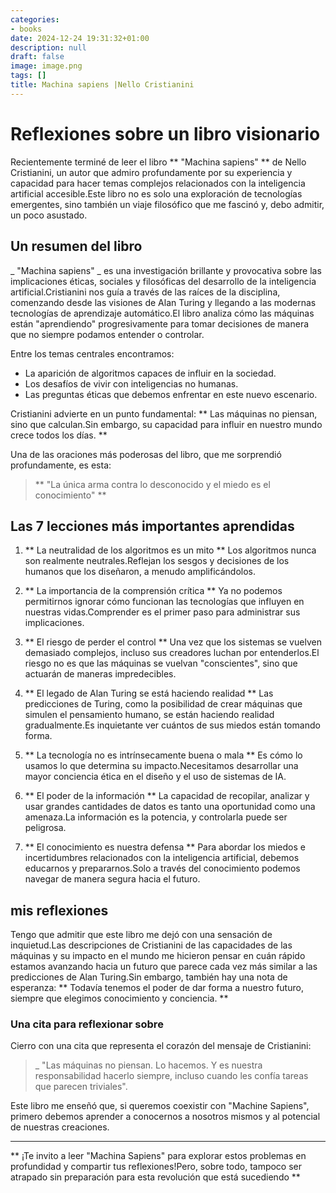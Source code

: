 ```yaml
---
categories:
- books
date: 2024-12-24 19:31:32+01:00
description: null
draft: false
image: image.png
tags: []
title: Machina sapiens |Nello Cristianini
---
```


<!-- hash: dd2fa40e021a -->
# Reflexiones sobre un libro visionario

Recientemente terminé de leer el libro ** "Machina sapiens" ** de Nello Cristianini, un autor que admiro profundamente por su experiencia y capacidad para hacer temas complejos relacionados con la inteligencia artificial accesible.Este libro no es solo una exploración de tecnologías emergentes, sino también un viaje filosófico que me fascinó y, debo admitir, un poco asustado.

## Un resumen del libro

_ "Machina sapiens" _ es una investigación brillante y provocativa sobre las implicaciones éticas, sociales y filosóficas del desarrollo de la inteligencia artificial.Cristianini nos guía a través de las raíces de la disciplina, comenzando desde las visiones de Alan Turing y llegando a las modernas tecnologías de aprendizaje automático.El libro analiza cómo las máquinas están "aprendiendo" progresivamente para tomar decisiones de manera que no siempre podamos entender o controlar.

Entre los temas centrales encontramos:
- La aparición de algoritmos capaces de influir en la sociedad.
- Los desafíos de vivir con inteligencias no humanas.
- Las preguntas éticas que debemos enfrentar en este nuevo escenario.

Cristianini advierte en un punto fundamental: ** Las máquinas no piensan, sino que calculan.Sin embargo, su capacidad para influir en nuestro mundo crece todos los días. **

Una de las oraciones más poderosas del libro, que me sorprendió profundamente, es esta:
> ** "La única arma contra lo desconocido y el miedo es el conocimiento" **

## Las 7 lecciones más importantes aprendidas

1. ** La neutralidad de los algoritmos es un mito **
Los algoritmos nunca son realmente neutrales.Reflejan los sesgos y decisiones de los humanos que los diseñaron, a menudo amplificándolos.

2. ** La importancia de la comprensión crítica **
Ya no podemos permitirnos ignorar cómo funcionan las tecnologías que influyen en nuestras vidas.Comprender es el primer paso para administrar sus implicaciones.

3. ** El riesgo de perder el control **
Una vez que los sistemas se vuelven demasiado complejos, incluso sus creadores luchan por entenderlos.El riesgo no es que las máquinas se vuelvan "conscientes", sino que actuarán de maneras impredecibles.

4. ** El legado de Alan Turing se está haciendo realidad **
Las predicciones de Turing, como la posibilidad de crear máquinas que simulen el pensamiento humano, se están haciendo realidad gradualmente.Es inquietante ver cuántos de sus miedos están tomando forma.

5. ** La tecnología no es intrínsecamente buena o mala **
Es cómo lo usamos lo que determina su impacto.Necesitamos desarrollar una mayor conciencia ética en el diseño y el uso de sistemas de IA.

6. ** El poder de la información **
La capacidad de recopilar, analizar y usar grandes cantidades de datos es tanto una oportunidad como una amenaza.La información es la potencia, y controlarla puede ser peligrosa.

7. ** El conocimiento es nuestra defensa **
Para abordar los miedos e incertidumbres relacionados con la inteligencia artificial, debemos educarnos y prepararnos.Solo a través del conocimiento podemos navegar de manera segura hacia el futuro.

## mis reflexiones

Tengo que admitir que este libro me dejó con una sensación de inquietud.Las descripciones de Cristianini de las capacidades de las máquinas y su impacto en el mundo me hicieron pensar en cuán rápido estamos avanzando hacia un futuro que parece cada vez más similar a las predicciones de Alan Turing.Sin embargo, también hay una nota de esperanza: ** Todavía tenemos el poder de dar forma a nuestro futuro, siempre que elegimos conocimiento y conciencia. **

### Una cita para reflexionar sobre

Cierro con una cita que representa el corazón del mensaje de Cristianini:
> _ "Las máquinas no piensan. Lo hacemos. Y es nuestra responsabilidad hacerlo siempre, incluso cuando les confía tareas que parecen triviales".

Este libro me enseñó que, si queremos coexistir con "Machine Sapiens", primero debemos aprender a conocernos a nosotros mismos y al potencial de nuestras creaciones.

---

** ¡Te invito a leer "Machina Sapiens" para explorar estos problemas en profundidad y compartir tus reflexiones!Pero, sobre todo, tampoco ser atrapado sin preparación para esta revolución que está sucediendo **